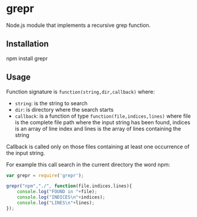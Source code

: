 

# grepr
Node.js module that implements a recursive grep function.

## Installation
npm install grepr

## Usage
Function signature is `function(string,dir,callback)` where:

* `string`: is the string to search
* `dir`: is directory where the search starts
* `callback`: is a function of type `function(file,indices,lines)` where file is the complete file path where the input string has been found, indices is an array of line index and lines is the array of lines containing the string

Callback is called only on those files containing at least one occurrence of the input string. 

For example this call search in the current directory the word npm:

```javascript
var grepr = require('grepr');

grepr("npm","./", function(file,indices,lines){
	console.log("FOUND in "+file);
	console.log("INDICES\n"+indices);
	console.log("LINES\n"+lines);
});
```
